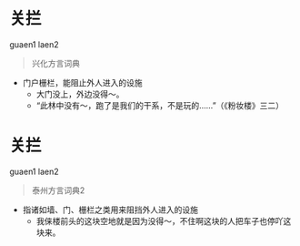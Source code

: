 # 关拦
guaen1 laen2
> 兴化方言词典
- 门户栅栏，能阻止外人进入的设施
  - 大门没上，外边没得～。
  - “此林中没有～，跑了是我们的干系，不是玩的……”（《粉妆楼》三二）


# 关拦
guaen1 laen2
> 泰州方言词典2
- 指诸如墙、门、栅栏之类用来阻挡外人进入的设施
  - 我俫楼前头的这块空地就是因为没得～，不住啊这块的人把车子也停吖这块来。